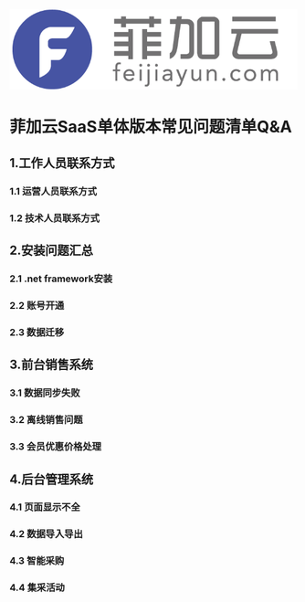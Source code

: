 ![LOGO](./images/logo.png)

# 菲加云SaaS单体版本常见问题清单Q&A

## 1.工作人员联系方式
### 1.1 运营人员联系方式
### 1.2 技术人员联系方式

## 2.安装问题汇总
### 2.1 .net framework安装
### 2.2 账号开通
### 2.3 数据迁移

## 3.前台销售系统
### 3.1 数据同步失败
### 3.2 离线销售问题
### 3.3 会员优惠价格处理

## 4.后台管理系统
### 4.1 页面显示不全
### 4.2 数据导入导出
### 4.3 智能采购
### 4.4 集采活动

